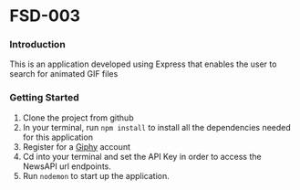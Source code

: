 # FSD-003

### Introduction
This is an application developed using Express that enables the user to search for animated GIF files

### Getting Started

1. Clone the project from github
2. In your terminal, run `npm install` to install all the dependencies needed for this application
3. Register for a [Giphy](https://giphy.com/) account
4. Cd into your terminal and set the API Key in order to access the NewsAPI url endpoints.
5. Run `nodemon` to start up the application.


